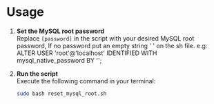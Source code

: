 # Usage

1. **Set the MySQL root password**  
   Replace `[password]` in the script with your desired MySQL root password, If no password put an empty string ' ' on the sh file.
   e.g: ALTER USER 'root'@'localhost' IDENTIFIED WITH mysql_native_password BY '';

3. **Run the script**  
   Execute the following command in your terminal:

   ```bash
   sudo bash reset_mysql_root.sh
